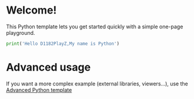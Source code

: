 # Welcome!

This Python template lets you get started quickly with a simple one-page playground.

```python runnable
print('Hello D1182PlayZ,My name is Python')
```

# Advanced usage

If you want a more complex example (external libraries, viewers...), use the [Advanced Python template](https://tech.io/select-repo/429)
